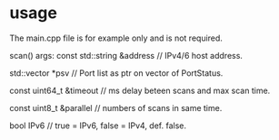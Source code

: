 # usage
The main.cpp file is for example only and is not required.

scan() args:
const std::string &address // IPv4/6 host address.

std::vector <PortStatus> *psv // Port list as ptr on vector of PortStatus.

const uint64_t &timeout // ms delay beteen scans and max scan time.

const uint8_t &parallel // numbers of scans in same time.

bool IPv6 // true = IPv6, false = IPv4, def. false.
